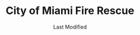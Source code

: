 ---
layout: location-page
date: Last Modified
description: "Local COVID-19 testing is available at City of Miami Fire Rescue in Miami, Florida, USA."
permalink: "locations/florida/miami/city-of-miami-fire-rescue/"
tags:
  - locations
  - florida
title: City of Miami Fire Rescue
uniqueName: city-of-miami-fire-rescue
state: Florida
stateAbbr: FL
hood: "Miami"
address: ""
city: "Miami"
zip: ""
zipsNearby: "" 
mapUrl: "http://maps.apple.com/?q=City+of+Miami+Fire+Rescue&address=,Miami,Florida,"
locationType: In-Home
phone: "305-960-5050"
website: "undefined"
onlineBooking: undefined
closed: undefined
closedUpdate: April 20th, 2020
notes: "By appointment only. Free."
days: Contact for hours of operation.
ctaMessage: Call 305-960-5050
ctaUrl: "tel:305-960-5050"
---